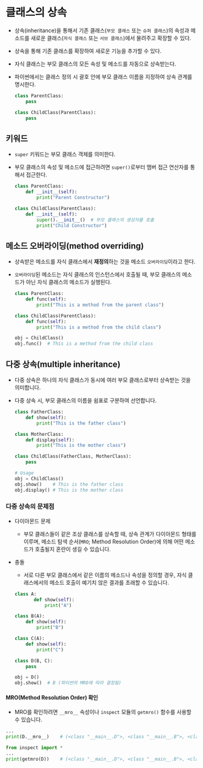 # 클래스의 상속

- 상속(inheritance)을 통해서 기존 클래스(`부모 클래스` 또는 `슈퍼 클래스`)의 속성과 메소드를 새로운 클래스(`자식 클래스` 또는 `서브 클래스`)에서 물려주고 확장할 수 있다.
- 상속을 통해 기존 클래스를 확장하여 새로운 기능을 추가할 수 있다.
- 자식 클래스는 부모 클래스의 모든 속성 및 메소드를 자동으로 상속받는다.
- 파이썬에서는 클래스 정의 시 괄호 안에 부모 클래스 이름을 지정하여 상속 관계를 명시한다.

  ```py
  class ParentClass:
      pass

  class ChildClass(ParentClass):
      pass
  ```

## 키워드

- `super` 키워드는 부모 클래스 객체를 의미한다.
- 부모 클래스의 속성 및 메소드에 접근하려면 `super()`로부터 맴버 접근 연산자를 통해서 접근한다.

  ```py
  class ParentClass:
      def __init__(self):
          print("Parent Constructor")

  class ChildClass(ParentClass):
      def __init__(self):
          super().__init__()  # 부모 클래스의 생성자를 호출
          print("Child Constructor")
  ```

## 메소드 오버라이딩(method overriding)

- 상속받은 메소드를 자식 클래스에서 **재정의**하는 것을 메소드 `오버라이딩`이라고 한다.
- `오버라이딩`된 메소드는 자식 클래스의 인스턴스에서 호출될 때, 부모 클래스의 메소드가 아닌 자식 클래스의 메소드가 실행된다.

  ```py
  class ParentClass:
      def func(self):
          print("This is a method from the parent class")

  class ChildClass(ParentClass):
      def func(self):
          print("This is a method from the child class")

  obj = ChildClass()
  obj.func()  # This is a method from the child class
  ```

## 다중 상속(multiple inheritance)

- 다중 상속은 하나의 자식 클래스가 동시에 여러 부모 클래스로부터 상속받는 것을 의미합니다.
- 다중 상속 시, 부모 클래스의 이름을 쉼표로 구분하여 선언합니다.

  ```py
  class FatherClass:
      def show(self):
          print("This is the father class")

  class MotherClass:
      def display(self):
          print("This is the mother class")

  class ChildClass(FatherClass, MotherClass):
      pass

  # Usage
  obj = ChildClass()
  obj.show()    # This is the father class
  obj.display() # This is the mother class
  ```

### 다중 상속의 문제점

- 다이아몬드 문제
  - 부모 클래스들이 같은 조상 클래스를 상속할 때, 상속 관계가 다이아몬드 형태를 이루며, 메소드 탐색 순서(`MRO`; Method Resolution Order)에 의해 어떤 메소드가 호출될지 혼란이 생길 수 있습니다.
- 충돌
  - 서로 다른 부모 클래스에서 같은 이름의 메소드나 속성을 정의할 경우, 자식 클래스에서의 메소드 호출이 예기치 않은 결과를 초래할 수 있습니다.

  ```py
  class A:
         def show(self):
             print("A")

  class B(A):
      def show(self):
          print("B")

  class C(A):
      def show(self):
          print("C")

  class D(B, C):
      pass

  obj = D()
  obj.show()  # B (파이썬의 MRO에 따라 결정됨)
  ```

#### MRO(Method Resolution Order) 확인

- MRO를 확인하려면 `__mro__` 속성이나 `inspect` 모듈의 `getmro()` 함수를 사용할 수 있습니다.

```py
...
print(D.__mro__)    # (<class "__main__.D">, <class "__main__.B">, <class "__main__.C">, <class "__main__.A">, <class "object">)
```

```py
from inspect import *
...
print(getmro(D))    # (<class "__main__.D">, <class "__main__.B">, <class "__main__.C">, <class "__main__.A">, <class "object">)
```
